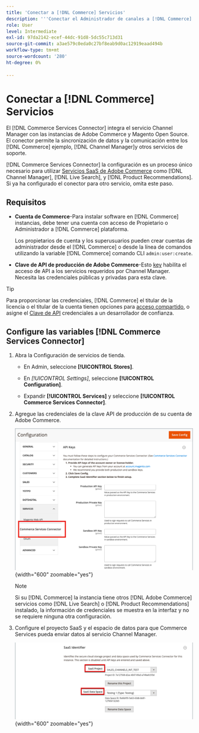 ```yaml
---
title: 'Conectar a [!DNL Commerce] Servicios'
description: '''Conectar el Administrador de canales a [!DNL Commerce] servicios para permitir la sincronización de datos y la comunicación entre los [!DNL Commerce] instancia de, Channel Manager y otros servicios de soporte".'
role: User
level: Intermediate
exl-id: 97da2142-ecef-44dc-91d8-5dc55c713d31
source-git-commit: a3ae579c0eda0c27bf8eab9d0ac12919eaad494b
workflow-type: tm+mt
source-wordcount: '280'
ht-degree: 0%

---
```



# Conectar a [!DNL Commerce] Servicios

El [!DNL Commerce Services Connector] integra el servicio Channel Manager con las instancias de Adobe Commerce y Magento Open Source. El conector permite la sincronización de datos y la comunicación entre los [!DNL Commerce] ejemplo, [!DNL Channel Manager]y otros servicios de soporte.

[!DNL Commerce Services Connector] la configuración es un proceso único necesario para utilizar [Servicios SaaS de Adobe Commerce](https://experienceleague.adobe.com/docs/commerce-merchant-services/user-guides/home.html) como [!DNL Channel Manager], [!DNL Live Search], y [!DNL Product Recommendations]. Si ya ha configurado el conector para otro servicio, omita este paso.

## Requisitos

- **Cuenta de Commerce**-Para instalar software en [!DNL Commerce] instancias, debe tener una cuenta con acceso de Propietario o Administrador a [!DNL Commerce] plataforma.

   Los propietarios de cuenta y los superusuarios pueden crear cuentas de administrador desde el [!DNL Commerce] o desde la línea de comandos utilizando la variable [!DNL Commerce] comando CLI `admin:user:create`.

- **Clave de API de producción de Adobe Commerce**-Esto [key](https://experienceleague.adobe.com/docs/commerce-merchant-services/user-guides/integration-services/saas.html#genapikey) habilita el acceso de API a los servicios requeridos por Channel Manager. Necesita las credenciales públicas y privadas para esta clave.

>[!TIP]
>
>Para proporcionar las credenciales, [!DNL Commerce] el titular de la licencia o el titular de la cuenta tienen opciones para [acceso compartido](https://experienceleague.adobe.com/docs/commerce-admin/start/commerce-account/commerce-account-share.html), o asigne el [Clave de API](https://experienceleague.adobe.com/docs/commerce-merchant-services/user-guides/integration-services/saas.html) credenciales a un desarrollador de confianza.

## Configure las variables [!DNL Commerce Services Connector]

1. Abra la Configuración de servicios de tienda.

   - En Admin, seleccione **[!UICONTROL Stores]**.

   - En *[!UICONTROL Settings]*, seleccione **[!UICONTROL Configuration]**.

   - Expandir **[!UICONTROL Services]** y seleccione **[!UICONTROL Commerce Services Connector]**.

1. Agregue las credenciales de la clave API de producción de su cuenta de Adobe Commerce.

   ![[!DNL Commerce Services Connector] servicio en la [!DNL Admin] vista](assets/commerce-services-connector-admin-service-view.png){width="600" zoomable="yes"}


   >[!NOTE]
   >
   > Si su [!DNL Commerce] la instancia tiene otros [!DNL Adobe Commerce] servicios como [!DNL Live Search] o [!DNL Product Recommendations] instalado, la información de credenciales se muestra en la interfaz y no se requiere ninguna otra configuración.

1. Configure el proyecto SaaS y el espacio de datos para que Commerce Services pueda enviar datos al servicio Channel Manager.

   ![[!DNL Commerce Services Connector] Configuración del identificador SaaS en [!DNL Admin] vista](assets/commerce-services-connector-saas-config.png){width="600" zoomable="yes"}

